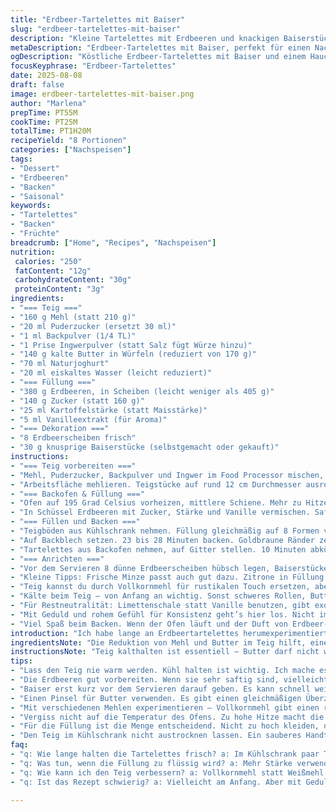 ```yaml
---
title: "Erdbeer-Tartelettes mit Baiser"
slug: "erdbeer-tartelettes-mit-baiser"
description: "Kleine Tartelettes mit Erdbeeren und knackigen Baiserstücken, gebacken auf einem mürben Boden aus Mehl, Zucker und Butter. Besonders durch eine Prise Ingwerpulver im Teig und ein paar Tropfen Vanilleextrakt in der Füllung. Statt Speisestärke sorgt Kartoffelstärke für ein etwas anderes Mundgefühl. Kühlung ist unverzichtbar, damit die Teiglinge beim Backen nicht schrumpfen. Die Kombination aus säuerlichen Erdbeeren und süßem Baiser ergibt eine Textur mit Kontrast zwischen weich und knusprig. Backzeit variiert je nach Ofen, visuelles und taktiles Feedback nutzt man am besten. Die Meringue kann man selbst oder fertig nehmen, aber frisch macht es mehr her. Unbedingt auf die Temperatur im Ofen achten, sonst wird der Boden zäh oder die Erdbeeren zu matschig."
metaDescription: "Erdbeer-Tartelettes mit Baiser, perfekt für einen Nachmittag. Knusprig, frisch und eine Überraschung durch Ingwer im Teig. Genuss pur."
ogDescription: "Köstliche Erdbeer-Tartelettes mit Baiser und einem Hauch von Ingwer. Ideal für den Kaffeetisch oder einen besonderen Anlass."
focusKeyphrase: "Erdbeer-Tartelettes"
date: 2025-08-08
draft: false
image: erdbeer-tartelettes-mit-baiser.png
author: "Marlena"
prepTime: PT55M
cookTime: PT25M
totalTime: PT1H20M
recipeYield: "8 Portionen"
categories: ["Nachspeisen"]
tags:
- "Dessert"
- "Erdbeeren"
- "Backen"
- "Saisonal"
keywords:
- "Tartelettes"
- "Backen"
- "Früchte"
breadcrumb: ["Home", "Recipes", "Nachspeisen"]
nutrition: 
 calories: "250"
 fatContent: "12g"
 carbohydrateContent: "30g"
 proteinContent: "3g"
ingredients:
- "=== Teig ==="
- "160 g Mehl (statt 210 g)"
- "20 ml Puderzucker (ersetzt 30 ml)"
- "1 ml Backpulver (1/4 TL)"
- "1 Prise Ingwerpulver (statt Salz fügt Würze hinzu)"
- "140 g kalte Butter in Würfeln (reduziert von 170 g)"
- "70 ml Naturjoghurt"
- "20 ml eiskaltes Wasser (leicht reduziert)"
- "=== Füllung ==="
- "380 g Erdbeeren, in Scheiben (leicht weniger als 405 g)"
- "140 g Zucker (statt 160 g)"
- "25 ml Kartoffelstärke (statt Maisstärke)"
- "5 ml Vanilleextrakt (für Aroma)"
- "=== Dekoration ==="
- "8 Erdbeerscheiben frisch"
- "30 g knusprige Baiserstücke (selbstgemacht oder gekauft)"
instructions:
- "=== Teig vorbereiten ==="
- "Mehl, Puderzucker, Backpulver und Ingwer im Food Processor mischen, bis gleichmäßig. Butter zugeben. Kurz pulsieren, bis Butter Erbsengröße hat. Nicht zu lange, sonst achtet drauf, dass Fett nicht warm wird. Dann Joghurt und Wasser zugeben. Pulsieren, bis Teig gerade zusammenkommt. Am Rand klebt noch ein wenig, ist okay. Falls zu trocken, paar Tropfen Wasser noch. Vom Cutter in die Hand nehmen, zu Rolle formen, in 8 Stücke schneiden. So bleibt die Temperatur besser erhalten, wichtig für Fluff. Rollen müssen nicht perfekt, rustikal gut."
- "Arbeitsfläche mehlieren. Teigstücke auf rund 12 cm Durchmesser ausrollen, 3 mm dick. Deckel von Tartelettes-Formen fetten (Butter genügt). Teig einschlagen, Ränder schön andrücken, Laminat-Optik entsteht durch kalte Butter. Form mit Teig kühlen, mindestens 25 Minuten. Kühlschrank macht Teig fester, weniger Schrumpfen beim Backen garantiere ich mir so. Vorsicht: zu lang im Kühlschrank trocknen sie aus, abdecken!"
- "=== Backofen & Füllung ==="
- "Ofen auf 195 Grad Celsius vorheizen, mittlere Schiene. Mehr zu Hitze lieber etwas weniger als zu viel. Dadurch verbrennen die Teigränder nicht zu schnell, der Boden wird richtig durchgebacken."
- "In Schüssel Erdbeeren mit Zucker, Stärke und Vanille vermischen. Saft tritt bisschen aus. Hände rühren, damit Beeren aufbrechen, aber nicht matschig werden. Stärke bindet Flüssigkeit, verhindert zu flüssige Füllung. Kartoffelstärke sorgt für weiche, nicht klebrige Konsistenz, eine kleine Eigenschaft, die oft unterschätzt wird."
- "=== Füllen und Backen ==="
- "Teigböden aus Kühlschrank nehmen. Füllung gleichmäßig auf 8 Formen verteilen. Saft dabei möglichst mitverwenden; gibt Geschmack but keine Pfütze. Wichtig ist, dass Füllung nicht zu hoch, max. 1 cm. Sonst backt die Füllung nicht durch, wahrscheinliche Fehlstelle."
- "Auf Backblech setzen. 23 bis 28 Minuten backen. Goldbraune Ränder zeigen Reife, wenn Teig sich ein wenig vom Rand löst, Test mit Zahnstocher machen, keine feuchten Teigstellen sollten am Holz kleben bleiben. Erdbeeren fangen an zu blubbern, leicht blubbern heißt gerade richtig. Zu lang macht Boden hart, der darf aber auch nicht zu weich bleiben."
- "Tartelettes aus Backofen nehmen, auf Gitter stellen. 10 Minuten abkühlen lassen, damit sich Füllung sinnvoll setzt, aber warm servieren ist Geschmackssache."
- "=== Anrichten ==="
- "Vor dem Servieren 8 dünne Erdbeerscheiben hübsch legen, Baiserstücke großzügig darüberstreuen für Knusperfaktor. Baiser bittert schnell, wenn du es zu früh draufgibst, war meine Erfahrung: lieber erst kurz vorm Essen. Wenn man Baiser selbst macht, blendet man Eiweiß mit Zucker und Backpulver steif und backt bei 100 Grad ca. 1 Stunde – trocken und knackig."
- "Kleine Tipps: Frische Minze passt auch gut dazu. Zitrone in Füllung bringt Säure, probiere mal kleine Menge. Wenn Erdbeeren sehr saftig oder matschig, 5-10 Minuten vor Backzeit rausnehmen, sonst droht matschiger Boden."
- "Teig kannst du durch Vollkornmehl für rustikalen Touch ersetzen, aber weniger Butter dann nehmen für Stabilität. Blätterteig bringt schnelles Ergebnis, aber ich mag meinen alten Trick mit Joghurt. Feucht aber nicht klitschig."
- "Kälte beim Teig – von Anfang an wichtig. Sonst schweres Rollen, Butter schmilzt, Krume schwer. Mehr Wasser macht Teig zäher, hier genau richtig dosieren."
- "Für Restneutralität: Limettenschale statt Vanille benutzen, gibt exotische Note. Experimentiert, aber Erdbeeren bleiben Hauptakteur."
- "Mit Geduld und rohem Gefühl für Konsistenz geht’s hier los. Nicht immer auf jede Minute starren, sondern Hingucken, Befühlen und Schnuppern. Oft mehr wert."
- "Viel Spaß beim Backen. Wenn der Ofen läuft und der Duft von Erdbeer-Vanille durch die Küche zieht, genau dann weiß man: kurz vor Glück."
introduction: "Ich habe lange an Erdbeertartelettes herumexperimentiert, bevor ich auf die Idee kam, dem Teig eine Prise Ingwer zu geben – sorgt für Überraschung auf der Zunge. Außerdem die Vanille in der Füllung, statt nur Erdbeeren pur. Bewährt hat sich auch der Wechsel von Mais- zu Kartoffelstärke, die gibt besser die Bindung, ohne klebrigen Nachgeschmack. Perfekte Kühle für den Teig, sonst wird es schwer zu verarbeiten. Das langsame Backen auf mittlerer Hitze macht goldene Böden, der Fehler liegt oft im zu schnellen Backen – Ränder verbrennen, Mitte bleibt roh. Die Baiserstücke streue ich gern ganz frisch vor dem Servieren drüber, früher geht gar nicht – sie verlieren die Knusprigkeit in der feuchten Erdbeerfüllung. Erwärmt, voller Duft, ideal für späten Nachmittag mit Kaffee oder Tee."
ingredientsNote: "Die Reduktion von Mehl und Butter im Teig hilft, eine leichtere Konsistenz zu erzielen, die trotzdem stabil bleibt. Die Zugabe von Ingwer ersetzt Salz und bringt Spannung. Kartoffelstärke statt Maisstärke sorgt für geschmeidige, nicht klebrige Füllung. Wassermenge im Teig bewusst reduziert, sonst zu feucht. Joghurt sorgt für saure Frische und geschmeidige Textur, lässt aber immer wieder Variationen zu. Wer keinen Joghurt mag, kann auch saure Sahne nehmen, aber Joghurt gibt gesunde Säure. Baiser kannst du selbst backen, Zucker leicht reduzieren oder Vanilleextrakt mit einarbeiten. Der Zucker im Teig ist auf Puderzucker umgestellt, um besser mit den kalten Butterstückchen zu vermischen."
instructionsNote: "Teig kalthalten ist essentiell – Butter darf nicht warm werden, sonst keine luftige Krume. Pulsieren statt langes Mixen bewahrt Textur. Formen vor dem Backen mindestens 25 Minuten kühlen, sonst schrumpfen sie beim Backen. Erdbeerfüllung sollte gleichmäßig, nicht zu dick verteilt werden; Bindemittel (Kartoffelstärke) verhindert matschige Massen. Backzeit immer mit Augenmaß, nicht starr nach Uhr gehen. Sobald Ränder goldbraun und Füllung anfängt blubbern, lohnt sich Test mit Zahnstocher. Nach dem Backen abkühlen lassen, damit sich die Masse setzt, sonst läuft alles beim Anrichten eher auseinander. Baiser erst kurz vor dem Servieren auftragen, um Knusprigkeit zu bewahren. Kleines Detail, dass oft ignoriert wird. Experiment mit Zitronen- oder Limettenschale zum Aromatisieren lohnt sich, ergänzt Erdbeeren wunderbar. Wer auf Nummer sicher gehen will, kann die Füllung in kleinen Schalen vorbacken und später in den Tartelettes platzieren."
tips:
- "Lass den Teig nie warm werden. Kühl halten ist wichtig. Ich mache es oft in kleinen Portionen. So bleibt die Butter fest. Das ist der Schlüssel für eine luftige Krume. Besser nicht zu lange mixen, pulsierend arbeiten. Der Teig sollte nicht zu viel Wärme aufnehmen."
- "Die Erdbeeren gut vorbereiten. Wenn sie sehr saftig sind, vielleicht etwas Zucker reduzieren. So wird die Füllung nicht zu flüssig. Und der Geschmack ist intensiver. Ich lasse sie in der Mischung mit Stärke ziehen. So binden sie gut und werden nicht matschig."
- "Baiser erst kurz vor dem Servieren darauf geben. Es kann schnell weich werden. Ich habe gelernt, dass frisches Baiser die Tartelettes aufwertet. Wenn man die Baiser selbst macht, 100 Grad für eine Stunde backen, perfekt für knusprige Stücke."
- "Einen Pinsel für Butter verwenden. Es gibt einen gleichmäßigen Überzug. Achte darauf, alle Ränder gut zu fetten. Die Tartelettes sollten nicht anhaften. Ich habe einige Formen, die ich regelmäßig öle. Das halte ich für wichtig."
- "Mit verschiedenen Mehlen experimentieren – Vollkornmehl gibt einen robusteren Geschmack. Aber dann weniger Butter verwenden. Ich finde, das ist ein feiner Unterschied. Ein bisschen Limettenschale in die Füllung bringt frische Aromen."
- "Vergiss nicht auf die Temperatur des Ofens. Zu hohe Hitze macht die Böden zäh. Überwachung ist hier unerlässlich. Ich stelle eine Uhr, aber schaue oft hinein. Sobald es anfängt zu blubbern, weiß ich: fast fertig."
- "Für die Füllung ist die Menge entscheidend. Nicht zu hoch kleiden, das gibt Druck. Ein Zentimeter Höhe ist ideal. Bei zu viel läuft alles über. Ich habe erlebt, dass kleine Formen manchmal einfacher sind."
- "Den Teig im Kühlschrank nicht austrocknen lassen. Ein sauberes Handtuch darüber ist gut. Achte auf das Gewicht des Teigs beim Ausrollen. Zu viel Druck macht ihn zäh, weniger ist mehr. Ich mache das oft auf einem leicht bemehlten Tisch."
faq:
- "q: Wie lange halten die Tartelettes frisch? a: Im Kühlschrank paar Tage. Aber am besten frisch genießen. Wenn du sie einfrierst, achte auf die Baiser – die verlieren Croquant."
- "q: Was tun, wenn die Füllung zu flüssig wird? a: Mehr Stärke verwenden, aber dosiert. Ich habe auch Zimt ausprobiert für etwas mehr Aroma. Das gibt schöne Komplexität."
- "q: Wie kann ich den Teig verbessern? a: Vollkornmehl statt Weißmehl verwenden für mehr Geschmack. Die Buttermenge anpassen, aber experimentiere. Besser langsam inspirieren."
- "q: Ist das Rezept schwierig? a: Vielleicht am Anfang. Aber mit Geduld wird es einfacher. Oft richtige Temperatur und Timing entscheidend. Vertraue deinen Sinnen, hör auf die Küche."

---
```

